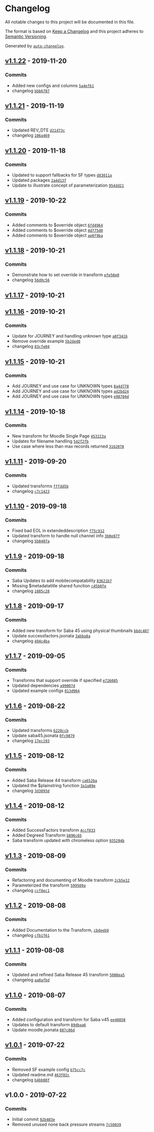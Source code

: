 # Changelog

All notable changes to this project will be documented in this file.

The format is based on [Keep a Changelog](https://keepachangelog.com/en/1.0.0/)
and this project adheres to [Semantic Versioning](https://semver.org/spec/v2.0.0.html).

Generated by [`auto-changelog`](https://github.com/CookPete/auto-changelog).

## [v1.1.22](https://github.com/martinholden-skillsoft/node-percipio-transformexample/compare/v1.1.21...v1.1.22) - 2019-11-20

### Commits

- Added new configs and columns [`5a4efb1`](https://github.com/martinholden-skillsoft/node-percipio-transformexample/commit/5a4efb1cc99ce4343ecf2375370ea6fd6e3d51a0)
- changelog [`bbb6707`](https://github.com/martinholden-skillsoft/node-percipio-transformexample/commit/bbb670771dfe76bba19cd1a752c44c4ed38817b1)

## [v1.1.21](https://github.com/martinholden-skillsoft/node-percipio-transformexample/compare/v1.1.20...v1.1.21) - 2019-11-19

### Commits

- Updated REV_DTE [`d21d73c`](https://github.com/martinholden-skillsoft/node-percipio-transformexample/commit/d21d73cd5430932ec2abc9b909c94692e9835fb0)
- changelog [`106a469`](https://github.com/martinholden-skillsoft/node-percipio-transformexample/commit/106a4692e09f07eb80aed19516249b9d12592ee2)

## [v1.1.20](https://github.com/martinholden-skillsoft/node-percipio-transformexample/compare/v1.1.19...v1.1.20) - 2019-11-18

### Commits

- Updated to support fallbacks for SF types [`d83011a`](https://github.com/martinholden-skillsoft/node-percipio-transformexample/commit/d83011a30d8f07c7ef5e1bfdf5618ef7d00b514a)
- Updated packages [`2a4d13f`](https://github.com/martinholden-skillsoft/node-percipio-transformexample/commit/2a4d13f03e67a5ef75249dbc0c7d2e59d572237a)
- Update to illustrate concept of parameterization [`954dd21`](https://github.com/martinholden-skillsoft/node-percipio-transformexample/commit/954dd2139eb752ffe927815917221797ebb4a901)

## [v1.1.19](https://github.com/martinholden-skillsoft/node-percipio-transformexample/compare/v1.1.18...v1.1.19) - 2019-10-22

### Commits

- Added comments to $override object [`6fd4964`](https://github.com/martinholden-skillsoft/node-percipio-transformexample/commit/6fd49648530d8ecf448c73ff56df05b92e00eba4)
- Added comments to $override object [`4d775d0`](https://github.com/martinholden-skillsoft/node-percipio-transformexample/commit/4d775d06c7d8dfe5139c13bba8bed2ea80fc18a5)
- Added comments to $override object [`ae0f9ba`](https://github.com/martinholden-skillsoft/node-percipio-transformexample/commit/ae0f9baddacb3df85eb3960bccbdde0d8185f787)

## [v1.1.18](https://github.com/martinholden-skillsoft/node-percipio-transformexample/compare/v1.1.17...v1.1.18) - 2019-10-21

### Commits

- Demonstrate how to set override in transform [`efe58e0`](https://github.com/martinholden-skillsoft/node-percipio-transformexample/commit/efe58e053e9c31afecade70561eb0eab477bdf3a)
- changelog [`56d0c56`](https://github.com/martinholden-skillsoft/node-percipio-transformexample/commit/56d0c5600b7a2a429ee0c873cc1626ed36dc85d7)

## [v1.1.17](https://github.com/martinholden-skillsoft/node-percipio-transformexample/compare/v1.1.16...v1.1.17) - 2019-10-21

## [v1.1.16](https://github.com/martinholden-skillsoft/node-percipio-transformexample/compare/v1.1.15...v1.1.16) - 2019-10-21

### Commits

- Update for JOURNEY and handling unknown type [`a0f3416`](https://github.com/martinholden-skillsoft/node-percipio-transformexample/commit/a0f3416e9233ab7151aa746a557e41258668facb)
- Remove override example [`5b2ded8`](https://github.com/martinholden-skillsoft/node-percipio-transformexample/commit/5b2ded8a16b0b85ac95e9936938a01eb072523c4)
- changelog [`83cfe04`](https://github.com/martinholden-skillsoft/node-percipio-transformexample/commit/83cfe042c7d055afc26eea72487e3156f1064235)

## [v1.1.15](https://github.com/martinholden-skillsoft/node-percipio-transformexample/compare/v1.1.14...v1.1.15) - 2019-10-21

### Commits

- Add JOURNEY and use case for UNKNOWN types [`8a4d778`](https://github.com/martinholden-skillsoft/node-percipio-transformexample/commit/8a4d778bd625644e83482e582e4c6576139d8fff)
- Add JOURNEY and use case for UNKNOWN types [`ad2bd24`](https://github.com/martinholden-skillsoft/node-percipio-transformexample/commit/ad2bd246b87e37c9c494401b8068c52bc54e0327)
- Add JOURNEY and use case for UNKNOWN types [`e98704d`](https://github.com/martinholden-skillsoft/node-percipio-transformexample/commit/e98704d6eae55405bf7412c9e3b6ce9a2860ced9)

## [v1.1.14](https://github.com/martinholden-skillsoft/node-percipio-transformexample/compare/v1.1.11...v1.1.14) - 2019-10-18

### Commits

- New transform for Moodle Single Page [`453223a`](https://github.com/martinholden-skillsoft/node-percipio-transformexample/commit/453223a083da0241d09673e0ae3e5e34774747f1)
- Updates for filename handling [`542f2fb`](https://github.com/martinholden-skillsoft/node-percipio-transformexample/commit/542f2fbc27563f86a2ed9032f7abadcd5ef7cf90)
- Use case where less than max records returned [`3162078`](https://github.com/martinholden-skillsoft/node-percipio-transformexample/commit/3162078c01c5318693885f269d3559d0a2b43686)

## [v1.1.11](https://github.com/martinholden-skillsoft/node-percipio-transformexample/compare/v1.1.10...v1.1.11) - 2019-09-20

### Commits

- Updated transforms [`fffdd5b`](https://github.com/martinholden-skillsoft/node-percipio-transformexample/commit/fffdd5baca197e2e09c330c12eac6dea1305a74a)
- changelog [`c7c1423`](https://github.com/martinholden-skillsoft/node-percipio-transformexample/commit/c7c14236152fdff1cb10650cd077fe9390c6efbf)

## [v1.1.10](https://github.com/martinholden-skillsoft/node-percipio-transformexample/compare/v1.1.9...v1.1.10) - 2019-09-18

### Commits

- Fixed bad EOL in extendeddescription [`f75c912`](https://github.com/martinholden-skillsoft/node-percipio-transformexample/commit/f75c912abe5dd8c2e42bb39b60f8555a319b2130)
- Updated transform to handle null channel info [`3b0e87f`](https://github.com/martinholden-skillsoft/node-percipio-transformexample/commit/3b0e87ffcb78cb58f252a1955d2f6cb8991d257c)
- changelog [`5b8407a`](https://github.com/martinholden-skillsoft/node-percipio-transformexample/commit/5b8407a87d887b1af8d5ef769b53c4aa16945747)

## [v1.1.9](https://github.com/martinholden-skillsoft/node-percipio-transformexample/compare/v1.1.8...v1.1.9) - 2019-09-18

### Commits

- Saba Updates to add mobilecompatability [`83621b7`](https://github.com/martinholden-skillsoft/node-percipio-transformexample/commit/83621b7d2d1c32a5b88aea3cfaf9acd60532bd3b)
- Missing $metadatatitle shared function [`c45b0fe`](https://github.com/martinholden-skillsoft/node-percipio-transformexample/commit/c45b0fe2afffd6b5fc2427245ac186bc2941c018)
- changelog [`1885c28`](https://github.com/martinholden-skillsoft/node-percipio-transformexample/commit/1885c28ecc51f398b8763ea9f10ecd197cbdb811)

## [v1.1.8](https://github.com/martinholden-skillsoft/node-percipio-transformexample/compare/v1.1.7...v1.1.8) - 2019-09-17

### Commits

- Added new transform for Saba 45 using physical thumbnails [`bbdc487`](https://github.com/martinholden-skillsoft/node-percipio-transformexample/commit/bbdc4879513802afdb85731f2760f312c9d33d4c)
- Update successfactors.jsonata [`3abba8a`](https://github.com/martinholden-skillsoft/node-percipio-transformexample/commit/3abba8a1c3d78ccbc6e1c2d0b22ec0ac7fc3419a)
- changelog [`494c4ba`](https://github.com/martinholden-skillsoft/node-percipio-transformexample/commit/494c4ba136ad670ab35913ca6c9eb0a47cf0b27a)

## [v1.1.7](https://github.com/martinholden-skillsoft/node-percipio-transformexample/compare/v1.1.6...v1.1.7) - 2019-09-05

### Commits

- Transforms that support override if specified [`e726085`](https://github.com/martinholden-skillsoft/node-percipio-transformexample/commit/e726085c869307a4095426e43032e223ca10eee2)
- Updated dependencies [`a99007d`](https://github.com/martinholden-skillsoft/node-percipio-transformexample/commit/a99007da90098b98e90ca11577368d5949142662)
- Updated example configs [`013d964`](https://github.com/martinholden-skillsoft/node-percipio-transformexample/commit/013d9647c59724b3da1fdff981b626e8148534ed)

## [v1.1.6](https://github.com/martinholden-skillsoft/node-percipio-transformexample/compare/v1.1.5...v1.1.6) - 2019-08-22

### Commits

- Updated transforms [`6220ccb`](https://github.com/martinholden-skillsoft/node-percipio-transformexample/commit/6220ccb3cfad7b8dd38a3a01581e8256f5edb0e4)
- Update saba45.jsonata [`0fc9879`](https://github.com/martinholden-skillsoft/node-percipio-transformexample/commit/0fc9879be6d1168661eb6f47b0f0432f2144dae2)
- changelog [`17ec193`](https://github.com/martinholden-skillsoft/node-percipio-transformexample/commit/17ec19366894c3465600f17333baeffe3f3ab200)

## [v1.1.5](https://github.com/martinholden-skillsoft/node-percipio-transformexample/compare/v1.1.4...v1.1.5) - 2019-08-12

### Commits

- Added Saba Release 44 transform [`ca652ba`](https://github.com/martinholden-skillsoft/node-percipio-transformexample/commit/ca652bac74f7d6d52fa70686cc20b879af99885d)
- Updated the $plainstring function [`3a1a89e`](https://github.com/martinholden-skillsoft/node-percipio-transformexample/commit/3a1a89e2c373170663d9a231c5d3598db401aa4f)
- changelog [`3d3893d`](https://github.com/martinholden-skillsoft/node-percipio-transformexample/commit/3d3893df1ccd54e0777957602b302cfbda580956)

## [v1.1.4](https://github.com/martinholden-skillsoft/node-percipio-transformexample/compare/v1.1.3...v1.1.4) - 2019-08-12

### Commits

- Added SuccessFactors transform [`4ccf833`](https://github.com/martinholden-skillsoft/node-percipio-transformexample/commit/4ccf833db2e77c689b9a5d9cbdb66d0619678c51)
- Added Degreed Transform [`b896c65`](https://github.com/martinholden-skillsoft/node-percipio-transformexample/commit/b896c6569782fa36e070b6ccf5ce78e10aad718b)
- Saba transform updated with chromeless option [`935294b`](https://github.com/martinholden-skillsoft/node-percipio-transformexample/commit/935294b0e473f3bc42c7410482f05e8799248cb4)

## [v1.1.3](https://github.com/martinholden-skillsoft/node-percipio-transformexample/compare/v1.1.2...v1.1.3) - 2019-08-09

### Commits

- Refactoring and documenting of Moodle transform [`2cb5e12`](https://github.com/martinholden-skillsoft/node-percipio-transformexample/commit/2cb5e1236240bac2dc176445fd22d2a77a0ddc6b)
- Parameterized the transform [`599509a`](https://github.com/martinholden-skillsoft/node-percipio-transformexample/commit/599509a069385f075afa10c164e4b74b39498163)
- changelog [`ccf8ec1`](https://github.com/martinholden-skillsoft/node-percipio-transformexample/commit/ccf8ec192dc1edf69b9f7144878d8028715c902e)

## [v1.1.2](https://github.com/martinholden-skillsoft/node-percipio-transformexample/compare/v1.1.1...v1.1.2) - 2019-08-08

### Commits

- Added Documentation to the Transform, [`cbdeeb9`](https://github.com/martinholden-skillsoft/node-percipio-transformexample/commit/cbdeeb92eb2094b43fb56113a5ed3bec4caf82d7)
- changelog [`cfb1f61`](https://github.com/martinholden-skillsoft/node-percipio-transformexample/commit/cfb1f61be51f0deab7929d0773a40cafb7f31b4e)

## [v1.1.1](https://github.com/martinholden-skillsoft/node-percipio-transformexample/compare/v1.1.0...v1.1.1) - 2019-08-08

### Commits

- Updated and refined Saba Release 45 transform [`5080ea5`](https://github.com/martinholden-skillsoft/node-percipio-transformexample/commit/5080ea5362faf7b655b70e02a41d11aa53eae1ff)
- changelog [`aa8afbd`](https://github.com/martinholden-skillsoft/node-percipio-transformexample/commit/aa8afbd8b51a225d2d1d701fe1e1e75c99e4fcd7)

## [v1.1.0](https://github.com/martinholden-skillsoft/node-percipio-transformexample/compare/v1.0.1...v1.1.0) - 2019-08-07

### Commits

- Added configuration and transform for Saba v45 [`ee48858`](https://github.com/martinholden-skillsoft/node-percipio-transformexample/commit/ee48858adf8573de858e1e3a1090368016318faf)
- Updates to default transform [`89dbaa6`](https://github.com/martinholden-skillsoft/node-percipio-transformexample/commit/89dbaa619c2a6983b9ec1e04c91273636bb3b740)
- Update moodle.jsonata [`887c86d`](https://github.com/martinholden-skillsoft/node-percipio-transformexample/commit/887c86d72ae90b8744fe52090c52b35bf1caa5ee)

## [v1.0.1](https://github.com/martinholden-skillsoft/node-percipio-transformexample/compare/v1.0.0...v1.0.1) - 2019-07-22

### Commits

- Removed SF example config [`b75cc7c`](https://github.com/martinholden-skillsoft/node-percipio-transformexample/commit/b75cc7c5d8b4b1b257b7df57e78a542eef749e74)
- Updated readme.md [`463f02c`](https://github.com/martinholden-skillsoft/node-percipio-transformexample/commit/463f02c94c2ef72b45e3f821bcb22f1c87142055)
- changelog [`b4bb08f`](https://github.com/martinholden-skillsoft/node-percipio-transformexample/commit/b4bb08f48e357102da080a750a9eefbdbb558f0d)

## v1.0.0 - 2019-07-22

### Commits

- Initial commit [`92b403e`](https://github.com/martinholden-skillsoft/node-percipio-transformexample/commit/92b403ed9e00adc4ce11d9cf10f78b9a84992c96)
- Removed unused none back pressure streams [`7c50839`](https://github.com/martinholden-skillsoft/node-percipio-transformexample/commit/7c50839233eb5419f1c27a4addabc5a45373df86)
